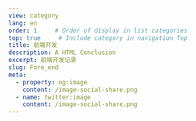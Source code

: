```yaml
---
view: category
lang: en
order: 1     # Order of display in list categories
top: true     # Include category in navigation Top
title: 前端开发
description: A HTML Conclusion
excerpt: 前端开发记录
slug: Fore_end
meta:
  - property: og:image
    content: /image-social-share.png
  - name: twitter:image
    content: /image-social-share.png
---
```

